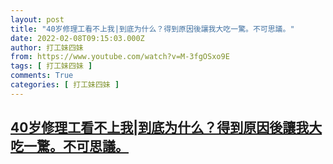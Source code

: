 ```yaml
---
layout: post
title: "40岁修理工看不上我|到底为什么？得到原因後讓我大吃一驚。不可思議。"
date: 2022-02-08T09:15:03.000Z
author: 打工妹四妹
from: https://www.youtube.com/watch?v=M-3fgOSxo9E
tags: [ 打工妹四妹 ]
comments: True
categories: [ 打工妹四妹 ]
---
```

<!--1644311703000-->
[40岁修理工看不上我|到底为什么？得到原因後讓我大吃一驚。不可思議。](https://www.youtube.com/watch?v=M-3fgOSxo9E)
------

<div>

</div>
